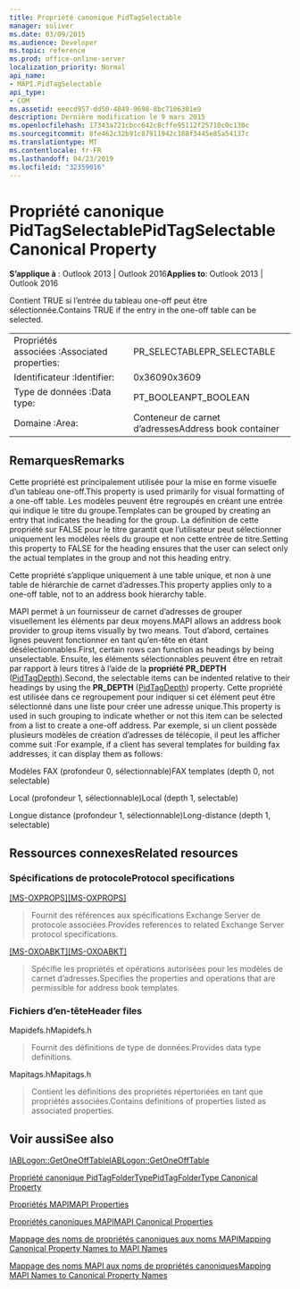 ```yaml
---
title: Propriété canonique PidTagSelectable
manager: soliver
ms.date: 03/09/2015
ms.audience: Developer
ms.topic: reference
ms.prod: office-online-server
localization_priority: Normal
api_name:
- MAPI.PidTagSelectable
api_type:
- COM
ms.assetid: eeecd957-dd50-4849-9698-8bc7106301e9
description: Dernière modification le 9 mars 2015
ms.openlocfilehash: 17343a721cbcc642c8cffe95112f25710c0c130c
ms.sourcegitcommit: 8fe462c32b91c87911942c188f3445e85a54137c
ms.translationtype: MT
ms.contentlocale: fr-FR
ms.lasthandoff: 04/23/2019
ms.locfileid: "32359016"
---
```

# <a name="pidtagselectable-canonical-property"></a><span data-ttu-id="ca44f-103">Propriété canonique PidTagSelectable</span><span class="sxs-lookup"><span data-stu-id="ca44f-103">PidTagSelectable Canonical Property</span></span>

  
  
<span data-ttu-id="ca44f-104">**S’applique à** : Outlook 2013 | Outlook 2016</span><span class="sxs-lookup"><span data-stu-id="ca44f-104">**Applies to**: Outlook 2013 | Outlook 2016</span></span> 
  
<span data-ttu-id="ca44f-105">Contient TRUE si l’entrée du tableau one-off peut être sélectionnée.</span><span class="sxs-lookup"><span data-stu-id="ca44f-105">Contains TRUE if the entry in the one-off table can be selected.</span></span> 
  
|||
|:-----|:-----|
|<span data-ttu-id="ca44f-106">Propriétés associées :</span><span class="sxs-lookup"><span data-stu-id="ca44f-106">Associated properties:</span></span>  <br/> |<span data-ttu-id="ca44f-107">PR_SELECTABLE</span><span class="sxs-lookup"><span data-stu-id="ca44f-107">PR_SELECTABLE</span></span>  <br/> |
|<span data-ttu-id="ca44f-108">Identificateur :</span><span class="sxs-lookup"><span data-stu-id="ca44f-108">Identifier:</span></span>  <br/> |<span data-ttu-id="ca44f-109">0x3609</span><span class="sxs-lookup"><span data-stu-id="ca44f-109">0x3609</span></span>  <br/> |
|<span data-ttu-id="ca44f-110">Type de données :</span><span class="sxs-lookup"><span data-stu-id="ca44f-110">Data type:</span></span>  <br/> |<span data-ttu-id="ca44f-111">PT_BOOLEAN</span><span class="sxs-lookup"><span data-stu-id="ca44f-111">PT_BOOLEAN</span></span>  <br/> |
|<span data-ttu-id="ca44f-112">Domaine :</span><span class="sxs-lookup"><span data-stu-id="ca44f-112">Area:</span></span>  <br/> |<span data-ttu-id="ca44f-113">Conteneur de carnet d’adresses</span><span class="sxs-lookup"><span data-stu-id="ca44f-113">Address book container</span></span>  <br/> |
   
## <a name="remarks"></a><span data-ttu-id="ca44f-114">Remarques</span><span class="sxs-lookup"><span data-stu-id="ca44f-114">Remarks</span></span>

<span data-ttu-id="ca44f-115">Cette propriété est principalement utilisée pour la mise en forme visuelle d’un tableau one-off.</span><span class="sxs-lookup"><span data-stu-id="ca44f-115">This property is used primarily for visual formatting of a one-off table.</span></span> <span data-ttu-id="ca44f-116">Les modèles peuvent être regroupés en créant une entrée qui indique le titre du groupe.</span><span class="sxs-lookup"><span data-stu-id="ca44f-116">Templates can be grouped by creating an entry that indicates the heading for the group.</span></span> <span data-ttu-id="ca44f-117">La définition de cette propriété sur FALSE pour le titre garantit que l’utilisateur peut sélectionner uniquement les modèles réels du groupe et non cette entrée de titre.</span><span class="sxs-lookup"><span data-stu-id="ca44f-117">Setting this property to FALSE for the heading ensures that the user can select only the actual templates in the group and not this heading entry.</span></span> 
  
<span data-ttu-id="ca44f-118">Cette propriété s’applique uniquement à une table unique, et non à une table de hiérarchie de carnet d’adresses.</span><span class="sxs-lookup"><span data-stu-id="ca44f-118">This property applies only to a one-off table, not to an address book hierarchy table.</span></span> 
  
<span data-ttu-id="ca44f-119">MAPI permet à un fournisseur de carnet d’adresses de grouper visuellement les éléments par deux moyens.</span><span class="sxs-lookup"><span data-stu-id="ca44f-119">MAPI allows an address book provider to group items visually by two means.</span></span> <span data-ttu-id="ca44f-120">Tout d’abord, certaines lignes peuvent fonctionner en tant qu’en-tête en étant désélectionnables.</span><span class="sxs-lookup"><span data-stu-id="ca44f-120">First, certain rows can function as headings by being unselectable.</span></span> <span data-ttu-id="ca44f-121">Ensuite, les éléments sélectionnables peuvent être en retrait par rapport à leurs titres à l’aide de la **propriété PR_DEPTH** ([PidTagDepth](pidtagdepth-canonical-property.md)).</span><span class="sxs-lookup"><span data-stu-id="ca44f-121">Second, the selectable items can be indented relative to their headings by using the **PR_DEPTH** ([PidTagDepth](pidtagdepth-canonical-property.md)) property.</span></span> <span data-ttu-id="ca44f-122">Cette propriété est utilisée dans ce regroupement pour indiquer si cet élément peut être sélectionné dans une liste pour créer une adresse unique.</span><span class="sxs-lookup"><span data-stu-id="ca44f-122">This property is used in such grouping to indicate whether or not this item can be selected from a list to create a one-off address.</span></span> <span data-ttu-id="ca44f-123">Par exemple, si un client possède plusieurs modèles de création d’adresses de télécopie, il peut les afficher comme suit :</span><span class="sxs-lookup"><span data-stu-id="ca44f-123">For example, if a client has several templates for building fax addresses, it can display them as follows:</span></span> 
  
<span data-ttu-id="ca44f-124">Modèles FAX (profondeur 0, sélectionnable)</span><span class="sxs-lookup"><span data-stu-id="ca44f-124">FAX templates (depth 0, not selectable)</span></span>
  
 <span data-ttu-id="ca44f-125">Local (profondeur 1, sélectionnable)</span><span class="sxs-lookup"><span data-stu-id="ca44f-125">Local (depth 1, selectable)</span></span> 
  
 <span data-ttu-id="ca44f-126">Longue distance (profondeur 1, sélectionnable)</span><span class="sxs-lookup"><span data-stu-id="ca44f-126">Long-distance (depth 1, selectable)</span></span> 
  
## <a name="related-resources"></a><span data-ttu-id="ca44f-127">Ressources connexes</span><span class="sxs-lookup"><span data-stu-id="ca44f-127">Related resources</span></span>

### <a name="protocol-specifications"></a><span data-ttu-id="ca44f-128">Spécifications de protocole</span><span class="sxs-lookup"><span data-stu-id="ca44f-128">Protocol specifications</span></span>

<span data-ttu-id="ca44f-129">[[MS-OXPROPS]](https://msdn.microsoft.com/library/f6ab1613-aefe-447d-a49c-18217230b148%28Office.15%29.aspx)</span><span class="sxs-lookup"><span data-stu-id="ca44f-129">[[MS-OXPROPS]](https://msdn.microsoft.com/library/f6ab1613-aefe-447d-a49c-18217230b148%28Office.15%29.aspx)</span></span>
  
> <span data-ttu-id="ca44f-130">Fournit des références aux spécifications Exchange Server de protocole associées.</span><span class="sxs-lookup"><span data-stu-id="ca44f-130">Provides references to related Exchange Server protocol specifications.</span></span>
    
<span data-ttu-id="ca44f-131">[[MS-OXOABKT]](https://msdn.microsoft.com/library/cd5a3e78-1eeb-4a75-88eb-e82c8c96ff31%28Office.15%29.aspx)</span><span class="sxs-lookup"><span data-stu-id="ca44f-131">[[MS-OXOABKT]](https://msdn.microsoft.com/library/cd5a3e78-1eeb-4a75-88eb-e82c8c96ff31%28Office.15%29.aspx)</span></span>
  
> <span data-ttu-id="ca44f-132">Spécifie les propriétés et opérations autorisées pour les modèles de carnet d’adresses.</span><span class="sxs-lookup"><span data-stu-id="ca44f-132">Specifies the properties and operations that are permissible for address book templates.</span></span>
    
### <a name="header-files"></a><span data-ttu-id="ca44f-133">Fichiers d’en-tête</span><span class="sxs-lookup"><span data-stu-id="ca44f-133">Header files</span></span>

<span data-ttu-id="ca44f-134">Mapidefs.h</span><span class="sxs-lookup"><span data-stu-id="ca44f-134">Mapidefs.h</span></span>
  
> <span data-ttu-id="ca44f-135">Fournit des définitions de type de données.</span><span class="sxs-lookup"><span data-stu-id="ca44f-135">Provides data type definitions.</span></span>
    
<span data-ttu-id="ca44f-136">Mapitags.h</span><span class="sxs-lookup"><span data-stu-id="ca44f-136">Mapitags.h</span></span>
  
> <span data-ttu-id="ca44f-137">Contient les définitions des propriétés répertoriées en tant que propriétés associées.</span><span class="sxs-lookup"><span data-stu-id="ca44f-137">Contains definitions of properties listed as associated properties.</span></span>
    
## <a name="see-also"></a><span data-ttu-id="ca44f-138">Voir aussi</span><span class="sxs-lookup"><span data-stu-id="ca44f-138">See also</span></span>



[<span data-ttu-id="ca44f-139">IABLogon::GetOneOffTable</span><span class="sxs-lookup"><span data-stu-id="ca44f-139">IABLogon::GetOneOffTable</span></span>](iablogon-getoneofftable.md)
  
[<span data-ttu-id="ca44f-140">Propriété canonique PidTagFolderType</span><span class="sxs-lookup"><span data-stu-id="ca44f-140">PidTagFolderType Canonical Property</span></span>](pidtagfoldertype-canonical-property.md)


[<span data-ttu-id="ca44f-141">Propriétés MAPI</span><span class="sxs-lookup"><span data-stu-id="ca44f-141">MAPI Properties</span></span>](mapi-properties.md)
  
[<span data-ttu-id="ca44f-142">Propriétés canoniques MAPI</span><span class="sxs-lookup"><span data-stu-id="ca44f-142">MAPI Canonical Properties</span></span>](mapi-canonical-properties.md)
  
[<span data-ttu-id="ca44f-143">Mappage des noms de propriétés canoniques aux noms MAPI</span><span class="sxs-lookup"><span data-stu-id="ca44f-143">Mapping Canonical Property Names to MAPI Names</span></span>](mapping-canonical-property-names-to-mapi-names.md)
  
[<span data-ttu-id="ca44f-144">Mappage des noms MAPI aux noms de propriétés canoniques</span><span class="sxs-lookup"><span data-stu-id="ca44f-144">Mapping MAPI Names to Canonical Property Names</span></span>](mapping-mapi-names-to-canonical-property-names.md)

